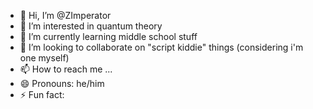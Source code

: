 - 👋 Hi, I’m @ZImperator
- 👀 I’m interested in quantum theory
- 🌱 I’m currently learning middle school stuff
- 💞️ I’m looking to collaborate on "script kiddie" things (considering i'm one myself)
- 📫 How to reach me ...
- 😄 Pronouns: he/him
- ⚡ Fun fact: 

<!---
ZImperator/ZImperator is a ✨ special ✨ repository because its `README.md` (this file) appears on your GitHub profile.
You can click the Preview link to take a look at your changes.
--->
